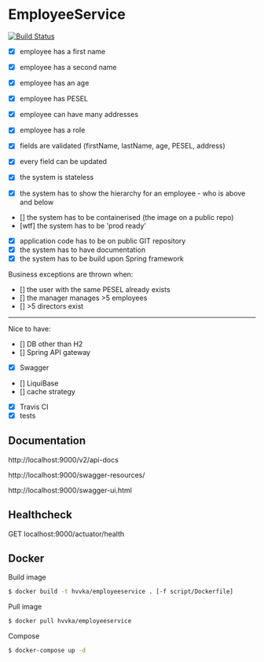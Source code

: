 # EmployeeService

[![Build Status](https://travis-ci.com/hvvka/employee.svg?token=AtJu5RATvaNahLGCYye5&branch=master)](https://travis-ci.com/hvvka/employee)

- [x] employee has a first name
- [x] employee has a second name
- [x] employee has an age
- [x] employee has PESEL
- [x] employee can have many addresses
- [x] employee has a role

- [x] fields are validated (firstName, lastName, age, PESEL, address)
- [x] every field can be updated
- [x] the system is stateless

- [x] the system has to show the hierarchy for an employee - who is above and below
- [] the system has to be containerised (the image on a public repo)
- [wtf] the system has to be 'prod ready' 
- [x] application code has to be on public GIT repository
- [x] the system has to have documentation 
- [x] the system has to be build upon Spring framework

Business exceptions are thrown when:
- [] the user with the same PESEL already exists
- [] the manager manages >5 employees
- [] >5 directors exist

--- 

Nice to have:
- [] DB other than H2
- [] Spring API gateway
- [x] Swagger
- [] LiquiBase
- [] cache strategy
- [x] Travis CI
- [x] tests

## Documentation

http://localhost:9000/v2/api-docs

http://localhost:9000/swagger-resources/

http://localhost:9000/swagger-ui.html

## Healthcheck

GET localhost:9000/actuator/health

## Docker

Build image
```bash
$ docker build -t hvvka/employeeservice . [-f script/Dockerfile]
```

Pull image
```bash
$ docker pull hvvka/employeeservice
```

Compose
```bash
$ docker-compose up -d
```
